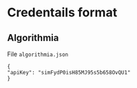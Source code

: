 # Credentails format

## Algorithmia

File `algorithmia.json`

```
{
"apiKey": "simFydP0isH85MJ95s5b658OvQU1"
}
```

